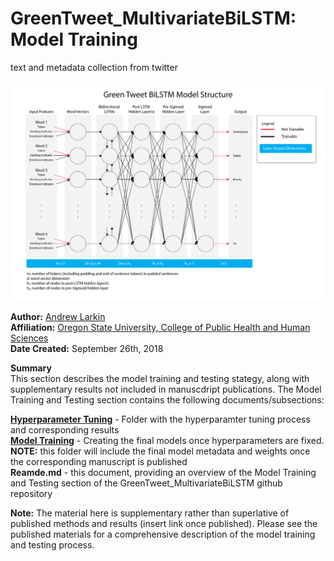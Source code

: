 # GreenTweet_MultivariateBiLSTM: Model Training
text and metadata collection from twitter

![](./images/networkStructure.png)



**Author:** [Andrew Larkin](https://www.linkedin.com/in/andrew-larkin-525ba3b5/) <br>
**Affiliation:** [Oregon State University, College of Public Health and Human Sciences](https://health.oregonstate.edu/) <br>
**Date Created:** September 26th, 2018 <br>

**Summary**<br> This section describes the model training and testing stategy, along with supplementary results not included in manuscdript publications.  The Model Training and Testing section contains the following documents/subsections:

[**Hyperparameter Tuning**](./HyperparameterTuning) - Folder with the hyperparamter tuning process and corresponding results <br>
[**Model Training**](./ModelTraining) - Creating the final models once hyperparameters are fixed.  **NOTE:** this folder will include the final model metadata and weights once the corresponding manuscript is published <br> 
**Reamde.md** - this document, providing an overview of the Model Training and Testing section of the GreenTweet_MultivariateBiLSTM github repository

**Note:** The material here is supplementary rather than superlative of published methods and results (insert link once published).  Please see the published materials for a comprehensive description of the model training and testing process.

